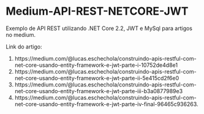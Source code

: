 # Medium-API-REST-NETCORE-JWT
Exemplo de API REST utilizando .NET Core 2.2, JWT e MySql para artigos no medium.<br>

Link do artigo:
<br>
<ol>
  <li>https://medium.com/@lucas.eschechola/construindo-apis-restful-com-net-core-usando-entity-framework-e-jwt-parte-i-10752de4d8e1</li>
  <li>https://medium.com/@lucas.eschechola/construindo-apis-restful-com-net-core-usando-entity-framework-e-jwt-parte-ii-5e415cd2f6e0</li>
  <li>https://medium.com/@lucas.eschechola/construindo-apis-restful-com-net-core-usando-entity-framework-e-jwt-parte-iii-b3a0877989e3</li>
  <li>https://medium.com/@lucas.eschechola/construindo-apis-restful-com-net-core-usando-entity-framework-e-jwt-parte-iv-final-96465c936263.</li>
</ol>
